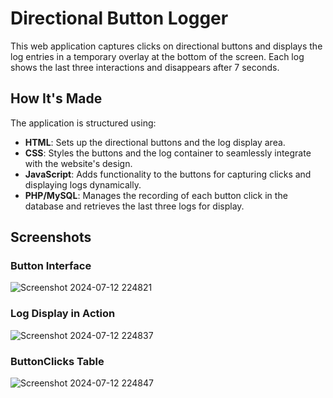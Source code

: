 # Directional Button Logger

This web application captures clicks on directional buttons and displays the log entries in a temporary overlay at the bottom of the screen. Each log shows the last three interactions and disappears after 7 seconds.

## How It's Made

The application is structured using:

- **HTML**: Sets up the directional buttons and the log display area.
- **CSS**: Styles the buttons and the log container to seamlessly integrate with the website's design.
- **JavaScript**: Adds functionality to the buttons for capturing clicks and displaying logs dynamically.
- **PHP/MySQL**: Manages the recording of each button click in the database and retrieves the last three logs for display.

## Screenshots

### Button Interface
![Screenshot 2024-07-12 224821](https://github.com/user-attachments/assets/327a7453-aed3-483b-8b03-86d729d2406f)

### Log Display in Action
![Screenshot 2024-07-12 224837](https://github.com/user-attachments/assets/a2be0212-3ee8-4d05-bfd6-d6ef69da0067)

### ButtonClicks Table
![Screenshot 2024-07-12 224847](https://github.com/user-attachments/assets/20e08aa3-059e-4200-aae5-b73b647befce)
